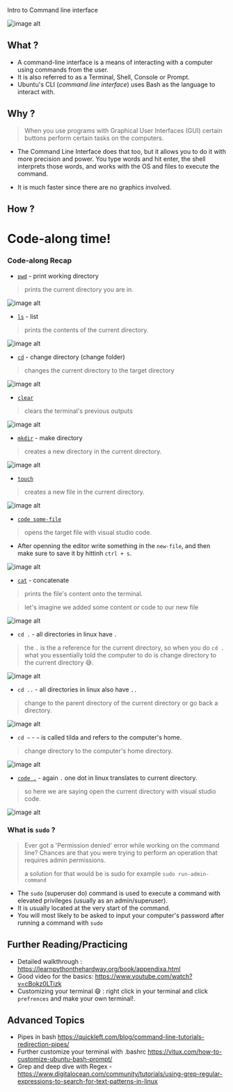  Intro to Command line interface 

![image alt](https://media.giphy.com/media/vAWN2mjW9dSLu/giphy.gif)

## What ?

- A command-line interface is a means of interacting with a computer using commands from the user.
- It is also referred to as a Terminal, Shell, Console or Prompt.
- Ubuntu's CLI (*command line interface*) uses Bash as the language to interact with.

## Why ?

> When you use programs with Graphical User Interfaces (GUI) certain buttons perform certain tasks on the computers.

- The Command Line Interface does that too, but it allows you to do it with more precision and power. You type words and hit enter, the shell interprets those words, and works with the OS and files to execute the command.

- It is much faster since there are no graphics involved.


## How ?

# Code-along time!

### Code-along Recap

- [`pwd`](http://www.linfo.org/pwd.html) - print working directory
> prints the current directory you are in.

![image alt](https://i.imgur.com/HKAopX6.gif)

- [`ls`](https://www.rapidtables.com/code/linux/ls.html) - list
> prints the contents of the current directory.

![image alt](https://i.imgur.com/6iX0vwX.gif)

- [`cd`](http://www.linfo.org/cd.html) - change directory (change folder)
> changes the current directory to the target directory

![image alt](https://i.imgur.com/QuGOvzd.gif)

- [`clear`](http://www.linfo.org/clear.html)
> clears the terminal's previous outputs

![image alt](https://i.imgur.com/KMR4qId.gif)

- [`mkdir`](http://www.linfo.org/mkdir.html) - make directory
> creates a new directory in the current directory.

![image alt](https://i.imgur.com/KP2hZtR.gif)

- [`touch`](http://www.linfo.org/touch.html)
> creates a new file in the current directory.

![image alt](https://i.imgur.com/vn7U2yN.gif)


- [`code some-file`](https://code.visualstudio.com/docs/editor/command-line)
> opens the target file with visual studio code.
- After openning the editor write something in the `new-file`, and then make sure to save it by hittinh `ctrl + s`.

![image alt](https://i.imgur.com/KRLGlsW.gif)


- [`cat`](http://www.linfo.org/cat.html) - concatenate
> prints the file's content onto the terminal.

> let's imagine we added some content or code to our new file

![image alt](https://i.imgur.com/tTl165x.gif)

- `cd .` - all directories in linux have `.`
> the `.` is the a reference for the current directory, so when you do `cd .` what you essentially told the computer to do is change directory to the current directory :sweat_smile:.
<!-- > technically -->

![image alt](https://imgur.com/kSte5uf.gif)

- `cd ..` - all directories in linux also have `..`
> change to the parent directory of the current directory or go back a directory.

![image alt](https://i.imgur.com/6ZDBkAf.gif)

- `cd ~` - `~` is called tilda and refers to the computer's home.
> change directory to the computer's home directory.

![image alt](https://i.imgur.com/JZiA0Zp.gif)

- [`code .`](https://code.visualstudio.com/docs/editor/command-line) - again `.` one dot in linux translates to current directory.
> so here we are saying open the current directory with visual studio code.

![image alt](https://i.imgur.com/9CtiDIo.gif)



### What is `sudo` ?

>Ever got a 'Permission denied' error while working on the command line? Chances are that you were trying to perform an operation that requires admin permissions. 
>
> a solution for that would be is sudo for example
`sudo run-admin-command`
- The `sudo` (superuser do) command is used to execute a command with elevated privileges (usually as an admin/superuser).
- It is usually located at the very start of the command.
- You will most likely to be asked to input your computer's password after running a command with `sudo`


## Further Reading/Practicing

- Detailed walkthrough : https://learnpythonthehardway.org/book/appendixa.html
- Good video for the basics: https://www.youtube.com/watch?v=cBokz0LTizk
- Customizing your terminal :smile: : right click in your terminal and click `prefrences` and make your own terminal!.


## Advanced Topics

- Pipes in bash https://quickleft.com/blog/command-line-tutorials-redirection-pipes/
- Further customize your terminal with .bashrc https://vitux.com/how-to-customize-ubuntu-bash-prompt/
- Grep and deep dive with Regex -https://www.digitalocean.com/community/tutorials/using-grep-regular-expressions-to-search-for-text-patterns-in-linux
